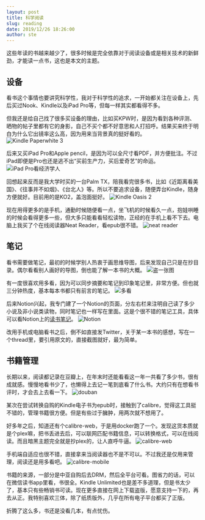 ```yaml
---
layout: post
title: 科学阅读
slug: reading
date: 2019/12/26 18:26:00
author: ste
---
```


这些年读的书越来越少了，很多时候是完全依靠对于阅读设备或是相关技术的新鲜劲，才能读一点书，这也是本文的主题。

## 设备

看书这个事情也要讲究科学性，我对于科学性的追求，一开始都关注在设备上，先后买过Nook、Kindle以及iPad Pro等，但每一样其实都看得不多。

但我还是给自己找了很多买设备的理由，比如买KPW时，是因为看到各种评测、晒物的帖子里都有它的身影，自己不买个都不好意思和人打招呼。结果买来终于明白为什么它出镜率这么高，因为用来当背景真的挺好看的。
![Kindle Paperwhite 3](./images/KPW.jpg)

后来又买iPad Pro和Apple pencil，是因为可以全尺寸看PDF，并方便批注。不过iPad即便是Pro也还是逃不出“买前生产力，买后爱奇艺”的命运。
![iPad Pro看经济学人](./images/iPad.jpg)

回想起来反而是我大学时买的一台Palm TX，陪我看完很多书，比如《近距离看美国》、《往事并不如烟》、《台北人》等。所以不要追求设备，随便弄台Kindle，随身方便就好。目前用的是KO2，盖泡面挺好。
![Kindle Oasis 2](./images/KO2.jpg)

现在用得更多的是手机，通勤时候随便看一点，坐飞机的时候看久一点，抱娃哄睡的时候会看得更多一些，但大多只能看看轻松读物，正经的在手机上看不下去。电脑上我买了个在线阅读器Neat Reader，看epub很不错。
![neat reader](./images/neat.png)

## 笔记

看书需要做笔记，最初的时候学别人热衷于画思维导图，后来发现自己只是在抄目录。偶尔看看别人画好的导图，倒也能了解一本书的大概。
![盗一张图](./images/mindmap.jpg)

有一度很喜欢用多看，因为可以同步摘要和笔记到印象笔记里，非常方便。但也就三分钟热度，基本每本书都只有前言的笔记。
![多看](./images/duokan.png)

后来Notion兴起，我专门建了一个Notion的页面，分左右栏来注明自己读了多少小说及非小说类读物，同时笔记也一样写在里面。这是个很不错的笔记工具，具体可以看Notion上的[读书笔记](https://www.notion.so/a205f411cb604146b636e800999ccc7d)。
![Notion](./images/reading-list.png)

改用手机或电脑看书之后，倒不如直接发Twitter，关于某一本书的感想，写在一个thread里，要引用原文的，直接截图就好，最为简单。

## 书籍管理

长期以来，阅读都记录在豆瓣上，在年末时还能看看这一年一共看了多少书，很有成就感。慢慢地看书少了，也懒得上去记一笔到底看了什么书。大约只有在想看书评时，才会去上去看一下。
![douban](./images/douban.png)

某次在尝试转换自购的Kindle电子书为epub时，接触到了calibre，觉得这工具挺不错的，管理书籍很方便。但是有些过于臃肿，用两次就不想用了。

好多年之后，知道还有个calibre-web，于是用docker跑了一个。发现这货本质就是个plex嘛，把书丢进去后，可以联网匹配书籍信息，可以转换格式，可以在线阅读。而且暗黑主题完全就是抄plex的，让人直呼牛逼。
![calibre-web](./images/calibre-web.jpg)

手机端自适应也很不错，直接拿来当阅读器也不是不可以。不过我还是仅用来管理，阅读还是用多看吧。
![calibre-mobile](./images/calibre-mobile.jpg)

书籍的来源，一部分是中亚自购后去DRM，然后全平台可看。图省力的话，可以在微信读书app里看，书很全。Kindle Unlimited也是差不多道理，但是书太少了，基本只有些畅销书可读。现在更多直接在网上下载盗版，愿意支持一下的，再去从正。我特别喜欢三体，除了纸质版外，几乎在所有电子平台都买了正版。

折腾了这么多，书还是没看几本，有点忧伤。
